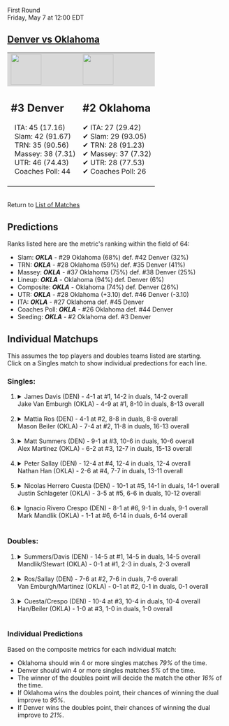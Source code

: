 First Round  
Friday, May 7 at 12:00 EDT
## [Denver vs Oklahoma](https://www.ncaa.com/game/5833376) 

<table><tr style="background-color: #d9d9d9 !important"><td><img src="https://www.ncaa.com/sites/default/files/images/logos/schools/d/denver.70.png" width="70" height="70" /></td><td><img src="https://www.ncaa.com/sites/default/files/images/logos/schools/o/oklahoma.70.png" width="70" height="70" /></td></tr><tr>
<td>  

<h2>#3 Denver</h2>  
&nbsp; ITA: 45 (17.16)<br>  
&nbsp; Slam: 42 (91.67)<br>  
&nbsp; TRN: 35 (90.56)<br>  
&nbsp; Massey: 38 (7.31)<br>  
&nbsp; UTR: 46 (74.43)<br>  
&nbsp; Coaches Poll: 44<br>  
<br>  

</td>
<td>  

<h2>#2 Oklahoma</h2>  
&#10004; ITA: 27 (29.42)<br>  
&#10004; Slam: 29 (93.05)<br>  
&#10004; TRN: 28 (91.23)<br>  
&#10004; Massey: 37 (7.32)<br>  
&#10004; UTR: 28 (77.53)<br>  
&#10004; Coaches Poll: 26<br>  
<br>  

</td>
</tr></table>  


<br>Return to [List of Matches](../index.md)  

## Predictions  

Ranks listed here are the metric's ranking within the field of 64:  
- Slam: ***OKLA*** - #29 Oklahoma (68%) def. #42 Denver (32%)  
- TRN: ***OKLA*** - #28 Oklahoma (59%) def. #35 Denver (41%)  
- Massey: ***OKLA*** - #37 Oklahoma (75%) def. #38 Denver (25%)  
- Lineup: ***OKLA*** - Oklahoma (94%) def. Denver (6%)  
- Composite: ***OKLA*** - Oklahoma (74%) def. Denver (26%)  
- UTR: ***OKLA*** - #28 Oklahoma (+3.10) def. #46 Denver (-3.10)  
- ITA: ***OKLA*** - #27 Oklahoma def. #45 Denver  
- Coaches Poll: ***OKLA*** - #26 Oklahoma def. #44 Denver  
- Seeding: ***OKLA*** - #2 Oklahoma def. #3 Denver  

## Individual Matchups  
This assumes the top players and doubles teams listed are starting.  
Click on a Singles match to show individual predections for each line.  

### Singles:  

<ol>
<li><details>
<summary markdown="span">James Davis (DEN) - 4-1 at #1, 14-2 in duals, 14-2 overall<br>Jake Van Emburgh (OKLA) - 4-9 at #1, 8-10 in duals, 8-13 overall</summary>
<h4>Predictions</h4><ul>
<li>Slam: <b><i>OKLA</i></b> - Emburgh (57%) def. Davis (43%)</li>  
<li>TRN: <b><i>OKLA</i></b> - Emburgh (53%) def. Davis (47%)</li>  
<li>Massey: <b><i>DEN</i></b> - Davis (75%) def. Emburgh (25%)</li>  
<li>UTR: <b><i>OKLA</i></b> - Emburgh (79%) def. Davis (21%)</li>  
<li>Composite: <b><i>OKLA</i></b> - Emburgh (53%) def. Davis (47%)</li>  
<li>ITA: <b><i>OKLA</i></b> - Emburgh (7.98) def. Davis (6.67)</li>  
</ul>
</details>&nbsp;</li>
<li><details>
<summary markdown="span">Mattia Ros (DEN) - 4-1 at #2, 8-8 in duals, 8-8 overall<br>Mason Beiler (OKLA) - 7-4 at #2, 11-8 in duals, 16-13 overall</summary>
<h4>Predictions</h4><ul>
<li>Slam: <b><i>OKLA</i></b> - Beiler (80%) def. Ros (20%)</li>  
<li>TRN: <b><i>OKLA</i></b> - Beiler (93%) def. Ros (7%)</li>  
<li>Massey: <b><i>OKLA</i></b> - Beiler (75%) def. Ros (25%)</li>  
<li>UTR: <b><i>OKLA</i></b> - Beiler (92%) def. Ros (8%)</li>  
<li>Composite: <b><i>OKLA</i></b> - Beiler (85%) def. Ros (15%)</li>  
<li>ITA: <b><i>OKLA</i></b> - Beiler (10.05) def. Ros (1.92)</li>  
</ul>
</details>&nbsp;</li>
<li><details>
<summary markdown="span">Matt Summers (DEN) - 9-1 at #3, 10-6 in duals, 10-6 overall<br>Alex Martinez (OKLA) - 6-2 at #3, 12-7 in duals, 15-13 overall</summary>
<h4>Predictions</h4><ul>
<li>Slam: <b><i>OKLA</i></b> - Martinez (71%) def. Summers (29%)</li>  
<li>TRN: <b><i>OKLA</i></b> - Martinez (83%) def. Summers (17%)</li>  
<li>Massey: <b><i>OKLA</i></b> - Martinez (75%) def. Summers (25%)</li>  
<li>UTR: <b><i>OKLA</i></b> - Martinez (74%) def. Summers (26%)</li>  
<li>Composite: <b><i>OKLA</i></b> - Martinez (76%) def. Summers (24%)</li>  
<li>ITA: <b><i>OKLA</i></b> - Martinez (2.93) def. Summers (2.15)</li>  
</ul>
</details>&nbsp;</li>
<li><details>
<summary markdown="span">Peter Sallay (DEN) - 12-4 at #4, 12-4 in duals, 12-4 overall<br>Nathan Han (OKLA) - 2-6 at #4, 7-7 in duals, 13-11 overall</summary>
<h4>Predictions</h4><ul>
<li>Slam: <b><i>OKLA</i></b> - Han (80%) def. Sallay (20%)</li>  
<li>TRN: <b><i>OKLA</i></b> - Han (87%) def. Sallay (13%)</li>  
<li>Massey: <b><i>OKLA</i></b> - Han (75%) def. Sallay (25%)</li>  
<li>UTR: <b><i>OKLA</i></b> - Han (86%) def. Sallay (14%)</li>  
<li>Composite: <b><i>OKLA</i></b> - Han (82%) def. Sallay (18%)</li>  
<li>ITA: <b><i>DEN</i></b> - Sallay (2.45) def. Han (1.72)</li>  
</ul>
</details>&nbsp;</li>
<li><details>
<summary markdown="span">Nicolas Herrero Cuesta (DEN) - 10-1 at #5, 14-1 in duals, 14-1 overall<br>Justin Schlageter (OKLA) - 3-5 at #5, 6-6 in duals, 10-12 overall</summary>
<h4>Predictions</h4><ul>
<li>Slam: <b><i>OKLA</i></b> - Schlageter (72%) def. Cuesta (28%)</li>  
<li>TRN: <b><i>OKLA</i></b> - Schlageter (65%) def. Cuesta (35%)</li>  
<li>Massey: <b><i>DEN</i></b> - Cuesta (75%) def. Schlageter (25%)</li>  
<li>UTR: <b><i>OKLA</i></b> - Schlageter (85%) def. Cuesta (15%)</li>  
<li>Composite: <b><i>OKLA</i></b> - Schlageter (61%) def. Cuesta (39%)</li>  
<li>ITA: <b><i>DEN</i></b> - Cuesta (3.64) def. Schlageter (0.00)</li>  
</ul>
</details>&nbsp;</li>
<li><details>
<summary markdown="span">Ignacio Rivero Crespo (DEN) - 8-1 at #6, 9-1 in duals, 9-1 overall<br>Mark Mandlik (OKLA) - 1-1 at #6, 6-14 in duals, 6-14 overall</summary>
<h4>Predictions</h4><ul>
<li>Slam: <b><i>OKLA</i></b> - Mandlik (91%) def. Crespo (9%)</li>  
<li>TRN: <b><i>OKLA</i></b> - Mandlik (78%) def. Crespo (22%)</li>  
<li>Massey: <b><i>DEN</i></b> - Crespo (75%) def. Mandlik (25%)</li>  
<li>UTR: <b><i>OKLA</i></b> - Mandlik (99%) def. Crespo (1%)</li>  
<li>Composite: <b><i>OKLA</i></b> - Mandlik (73%) def. Crespo (27%)</li>  
<li>ITA: <b><i>DEN</i></b> - Crespo (3.50) def. Mandlik (0.00)</li>  
</ul>
</details>&nbsp;</li>
</ol>

### Doubles:  

<ol>
<li><details>
<summary markdown="span">Summers/Davis (DEN) - 14-5 at #1, 14-5 in duals, 14-5 overall<br>Mandlik/Stewart (OKLA) - 0-1 at #1, 2-3 in duals, 2-3 overall</summary>
<br>Sorry, we don't have any metrics for this match
</details>&nbsp;</li>
<li><details>
<summary markdown="span">Ros/Sallay (DEN) - 7-6 at #2, 7-6 in duals, 7-6 overall<br>Van Emburgh/Martinez (OKLA) - 0-1 at #2, 0-1 in duals, 0-1 overall</summary>
<br>Sorry, we don't have any metrics for this match
</details>&nbsp;</li>
<li><details>
<summary markdown="span">Cuesta/Crespo (DEN) - 10-4 at #3, 10-4 in duals, 10-4 overall<br>Han/Beiler (OKLA) - 1-0 at #3, 1-0 in duals, 1-0 overall</summary>
<br>Sorry, we don't have any metrics for this match
</details>&nbsp;</li>
</ol>

### Individual Predictions  

Based on the composite metrics for each individual match:  
- Oklahoma should win 4 or more singles matches _79%_ of the time.
- Denver should win 4 or more singles matches _5%_ of the time.
- The winner of the doubles point will decide the match the other _16%_ of the time.
- If Oklahoma wins the doubles point, their chances of winning the dual improve to _95%_.
- If Denver wins the doubles point, their chances of winning the dual improve to _21%_.
